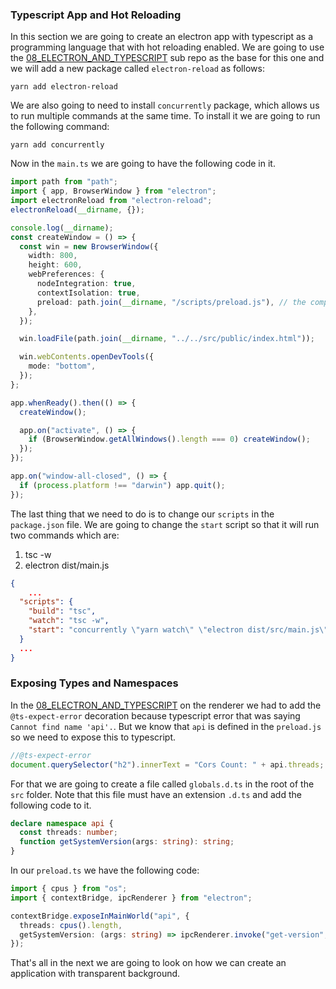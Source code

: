 ### Typescript App and Hot Reloading

In this section we are going to create an electron app with typescript as a programming language that with hot reloading enabled. We are going to use the [08_ELECTRON_AND_TYPESCRIPT](../08_ELECTRON_AND_TYPESCRIPT/) sub repo as the base for this one and we will add a new package called `electron-reload` as follows:

```shell
yarn add electron-reload
```

We are also going to need to install `concurrently` package, which allows us to run multiple commands at the same time. To install it we are going to run the following command:

```shell
yarn add concurrently
```

Now in the `main.ts` we are going to have the following code in it.

```ts
import path from "path";
import { app, BrowserWindow } from "electron";
import electronReload from "electron-reload";
electronReload(__dirname, {});

console.log(__dirname);
const createWindow = () => {
  const win = new BrowserWindow({
    width: 800,
    height: 600,
    webPreferences: {
      nodeIntegration: true,
      contextIsolation: true,
      preload: path.join(__dirname, "/scripts/preload.js"), // the compiled version of ts
    },
  });

  win.loadFile(path.join(__dirname, "../../src/public/index.html"));

  win.webContents.openDevTools({
    mode: "bottom",
  });
};

app.whenReady().then(() => {
  createWindow();

  app.on("activate", () => {
    if (BrowserWindow.getAllWindows().length === 0) createWindow();
  });
});

app.on("window-all-closed", () => {
  if (process.platform !== "darwin") app.quit();
});
```

The last thing that we need to do is to change our `scripts` in the `package.json` file. We are going to change the `start` script so that it will run two commands which are:

1. tsc -w
2. electron dist/main.js

```json
{
    ...
  "scripts": {
    "build": "tsc",
    "watch": "tsc -w",
    "start": "concurrently \"yarn watch\" \"electron dist/src/main.js\""
  }
  ...
}
```

### Exposing Types and Namespaces

In the [08_ELECTRON_AND_TYPESCRIPT](../08_ELECTRON_AND_TYPESCRIPT/) on the renderer we had to add the `@ts-expect-error` decoration because typescript error that was saying `Cannot find name 'api'.`. But we know that `api` is defined in the `preload.js` so we need to expose this to typescript.

```ts
//@ts-expect-error
document.querySelector("h2").innerText = "Cors Count: " + api.threads;
```

For that we are going to create a file called `globals.d.ts` in the root of the `src` folder. Note that this file must have an extension `.d.ts` and add the following code to it.

```ts
declare namespace api {
  const threads: number;
  function getSystemVersion(args: string): string;
}
```

In our `preload.ts` we have the following code:

```ts
import { cpus } from "os";
import { contextBridge, ipcRenderer } from "electron";

contextBridge.exposeInMainWorld("api", {
  threads: cpus().length,
  getSystemVersion: (args: string) => ipcRenderer.invoke("get-version", args),
});
```

That's all in the next we are going to look on how we can create an application with transparent background.
